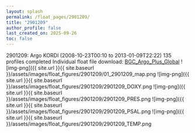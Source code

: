 ```yaml
---
layout: splash
permalink: /float_pages/2901209/
title: "2901209"
author_profile: false
last_created_on: 2025-09-26
toc: false
---
```

 
2901209: Argo KORDI (2008-10-23T00:10 to 2013-01-09T22:22)
135 profiles completed
Individual float file download: [BGC_Argo_Plus_Global](https://ftp.soest.hawaii.edu/bgc_argo_plus/Individual_Floats/outliers_removed/2901209_Sprof_processed.nc)
![img-png]({{ site.url }}{{ site.baseurl }}/assets/images/float_figures/2901209/01_2901209_map.png
![img-png]({{ site.url }}{{ site.baseurl }}/assets/images/float_figures/2901209/2901209_DOXY.png
![img-png]({{ site.url }}{{ site.baseurl }}/assets/images/float_figures/2901209/2901209_PRES.png
![img-png]({{ site.url }}{{ site.baseurl }}/assets/images/float_figures/2901209/2901209_PSAL.png
![img-png]({{ site.url }}{{ site.baseurl }}/assets/images/float_figures/2901209/2901209_TEMP.png
